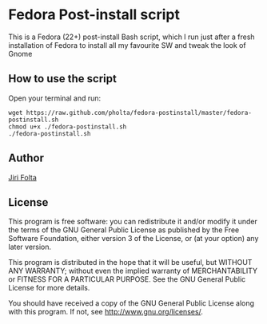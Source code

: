 # Fedora Post-install script

This is a Fedora (22+) post-install Bash script, which I run just after a fresh installation of Fedora to install all my favourite SW and tweak the look of Gnome 

## How to use the script
Open your terminal and run: 

```
wget https://raw.github.com/pholta/fedora-postinstall/master/fedora-postinstall.sh
chmod u+x ./fedora-postinstall.sh 
./fedora-postinstall.sh
```

## Author
[Jiri Folta](mailto:jiri.folta@centrum.cz)


## License
This program is free software: you can redistribute it and/or modify it under the terms of the GNU General Public License as published by the Free Software Foundation, either version 3 of the License, or (at your option) any later version.

This program is distributed in the hope that it will be useful, but WITHOUT ANY WARRANTY; without even the implied warranty of MERCHANTABILITY or FITNESS FOR A PARTICULAR PURPOSE. See the GNU General Public License for more details.

You should have received a copy of the GNU General Public License along with this program. If not, see http://www.gnu.org/licenses/.
